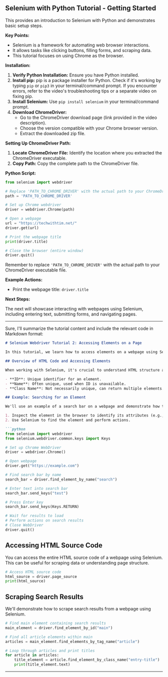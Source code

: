 ## Selenium with Python Tutorial - Getting Started

This  provides an introduction to Selenium with Python and demonstrates basic setup steps.

**Key Points:**

* Selenium is a framework for automating web browser interactions.
* It allows tasks like clicking buttons, filling forms, and scraping data.
* This tutorial focuses on using Chrome as the browser.

**Installation:**

1. **Verify Python Installation:** Ensure you have Python installed.
2. **Install pip:** pip is a package installer for Python. Check if it's working by typing `pip` or `pip3` in your terminal/command prompt. If you encounter errors, refer to the video's troubleshooting tips or a separate video on fixing pip.
3. **Install Selenium:** Use `pip install selenium` in your terminal/command prompt.
4. **Download ChromeDriver:**
   - Go to the ChromeDriver download page (link provided in the video description).
   - Choose the version compatible with your Chrome browser version.
   - Extract the downloaded zip file.

**Setting Up ChromeDriver Path:**

1. **Locate ChromeDriver File:**  Identify the location where you extracted the ChromeDriver executable.
2. **Copy Path:** Copy the complete path to the ChromeDriver file.

**Python Script:**

```python
from selenium import webdriver

# Replace 'PATH_TO_CHROME_DRIVER' with the actual path to your ChromeDriver
path = 'PATH_TO_CHROME_DRIVER'

# Set up Chrome webdriver
driver = webdriver.Chrome(path)

# Open a webpage
url = "https://techwithtim.net/"
driver.get(url)

# Print the webpage title
print(driver.title)

# Close the browser (entire window)
driver.quit()
```

Remember to replace `'PATH_TO_CHROME_DRIVER'` with the actual path to your ChromeDriver executable file. 

**Example Actions:**

- Print the webpage title: `driver.title`

**Next Steps:**

The next will showcase interacting with webpages using Selenium, including entering text, submitting forms, and navigating pages.


---

Sure, I'll summarize the tutorial content and include the relevant code in Markdown format:

```markdown
# Selenium Webdriver Tutorial 2: Accessing Elements on a Page

In this tutorial, we learn how to access elements on a webpage using Selenium Webdriver. We'll focus on finding elements by their IDs, names, and class names.

## Overview of HTML Code and Accessing Elements

When working with Selenium, it's crucial to understand HTML structure and how to access elements within it. Common ways to access elements include using IDs, names, and class names.

- **ID**: Unique identifier for an element.
- **Name**: Often unique, used when ID is unavailable.
- **Class Name**: Not necessarily unique, can return multiple elements.

## Example: Searching for an Element

We'll use an example of a search bar on a webpage and demonstrate how to access and interact with it using Selenium.

1. Inspect the element in the browser to identify its attributes (e.g., ID, name, class).
2. Use Selenium to find the element and perform actions.

```python
from selenium import webdriver
from selenium.webdriver.common.keys import Keys

# Set up Chrome WebDriver
driver = webdriver.Chrome()

# Open webpage
driver.get("https://example.com")

# Find search bar by name
search_bar = driver.find_element_by_name("search")

# Enter text into search bar
search_bar.send_keys("test")

# Press Enter key
search_bar.send_keys(Keys.RETURN)

# Wait for results to load
# Perform actions on search results
# Close WebDriver
driver.quit()
```

## Accessing HTML Source Code

You can access the entire HTML source code of a webpage using Selenium. This can be useful for scraping data or understanding page structure.

```python
# Access HTML source code
html_source = driver.page_source
print(html_source)
```

## Scraping Search Results

We'll demonstrate how to scrape search results from a webpage using Selenium.

```python
# Find main element containing search results
main_element = driver.find_element_by_id("main")

# Find all article elements within main
articles = main_element.find_elements_by_tag_name("article")

# Loop through articles and print titles
for article in articles:
    title_element = article.find_element_by_class_name("entry-title")
    print(title_element.text)
```

---
